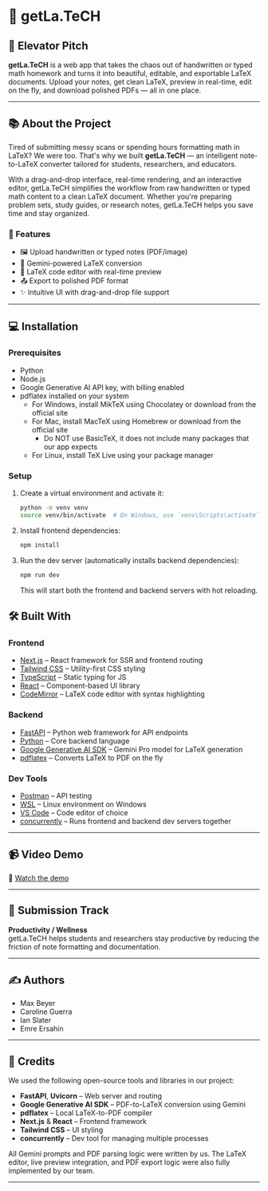 # 📄 getLa.TeCH

## 🚀 Elevator Pitch
**getLa.TeCH** is a web app that takes the chaos out of handwritten or typed math homework and turns it into beautiful, editable, and exportable LaTeX documents. Upload your notes, get clean LaTeX, preview in real-time, edit on the fly, and download polished PDFs — all in one place.

---

## 📚 About the Project
Tired of submitting messy scans or spending hours formatting math in LaTeX? We were too. That's why we built **getLa.TeCH** — an intelligent note-to-LaTeX converter tailored for students, researchers, and educators.

With a drag-and-drop interface, real-time rendering, and an interactive editor, getLa.TeCH simplifies the workflow from raw handwritten or typed math content to a clean LaTeX document. Whether you're preparing problem sets, study guides, or research notes, getLa.TeCH helps you save time and stay organized.

### 🌟 Features
- 🖼️ Upload handwritten or typed notes (PDF/image)
- 🔁 Gemini-powered LaTeX conversion
- 📝 LaTeX code editor with real-time preview
- 📤 Export to polished PDF format
- ✨ Intuitive UI with drag-and-drop file support

---

## 💻 Installation
### Prerequisites
- Python
- Node.js
- Google Generative AI API key, with billing enabled
- pdflatex installed on your system
    - For Windows, install MikTeX using Chocolatey or download from the official site
    - For Mac, install MacTeX using Homebrew or download from the official site
        - Do NOT use BasicTeX, it does not include many packages that our app expects
    - For Linux, install TeX Live using your package manager

### Setup

1. Create a virtual environment and activate it:
   ```bash
   python -m venv venv
   source venv/bin/activate  # On Windows, use `venv\Scripts\activate`
   ```

2. Install frontend dependencies:
   ```bash
   npm install
   ```

3. Run the dev server (automatically installs backend dependencies):
   ```bash
   npm run dev
   ```
   This will start both the frontend and backend servers with hot reloading.

## 🛠️ Built With
### Frontend
- [Next.js](https://nextjs.org/) – React framework for SSR and frontend routing
- [Tailwind CSS](https://tailwindcss.com/) – Utility-first CSS styling
- [TypeScript](https://www.typescriptlang.org/) – Static typing for JS
- [React](https://reactjs.org/) – Component-based UI library
- [CodeMirror](https://codemirror.net/) – LaTeX code editor with syntax highlighting

### Backend
- [FastAPI](https://fastapi.tiangolo.com/) – Python web framework for API endpoints
- [Python](https://www.python.org/) – Core backend language
- [Google Generative AI SDK](https://pypi.org/project/google-generativeai/) – Gemini Pro model for LaTeX generation
- [pdflatex](https://www.tug.org/applications/pdftex/) – Converts LaTeX to PDF on the fly

### Dev Tools
- [Postman](https://www.postman.com/) – API testing
- [WSL](https://learn.microsoft.com/en-us/windows/wsl/) – Linux environment on Windows
- [VS Code](https://code.visualstudio.com/) – Code editor of choice
- [concurrently](https://www.npmjs.com/package/concurrently) – Runs frontend and backend dev servers together

---

## 📹 Video Demo
🎥 [Watch the demo](https://your-demo-link-here.com)

---

## 🏁 Submission Track
**Productivity / Wellness**  
getLa.TeCH helps students and researchers stay productive by reducing the friction of note formatting and documentation.

---

## ✍️ Authors
- Max Beyer
- Caroline Guerra
- Ian Slater
- Emre Ersahin

---

## 📜 Credits
We used the following open-source tools and libraries in our project:
- **FastAPI**, **Uvicorn** – Web server and routing
- **Google Generative AI SDK** – PDF-to-LaTeX conversion using Gemini
- **pdflatex** – Local LaTeX-to-PDF compiler
- **Next.js** & **React** – Frontend framework
- **Tailwind CSS** – UI styling
- **concurrently** – Dev tool for managing multiple processes

All Gemini prompts and PDF parsing logic were written by us. The LaTeX editor, live preview integration, and PDF export logic were also fully implemented by our team.

---